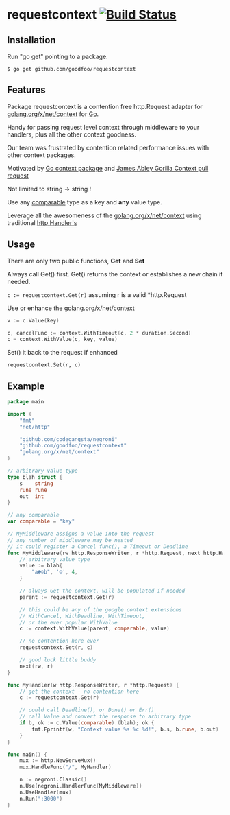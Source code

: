 # requestcontext [![Build Status](https://travis-ci.org/goodfoo/requestcontext.svg?branch=master)](https://travis-ci.org/goodfoo/requestcontext)

## Installation

Run "go get" pointing to a package.

`$ go get github.com/goodfoo/requestcontext`

## Features

Package requestcontext is a contention free http.Request adapter for [golang.org/x/net/context](https://godoc.org/golang.org/x/net/context) for [Go](https://golang.org/).

Handy for passing request level context through middleware to your handlers, plus all the other context goodness.

Our team was frustrated by contention related performance issues with other context packages.

Motivated by
[Go context package](https://godoc.org/golang.org/x/net/context) and
[James Abley Gorilla Context pull request](https://github.com/gorilla/context/pull/21)

Not limited to string -> string !

Use any [comparable](https://golang.org/ref/spec#Comparison_operators) type as a key and **any** value type.

Leverage all the awesomeness of the [golang.org/x/net/context](https://godoc.org/golang.org/x/net/context) using traditional [http.Handler's](https://golang.org/pkg/net/http/#Handler)

## Usage


There are only two public functions, **Get** and **Set**

Always call Get() first.  Get() returns the context or establishes a new chain if needed.

```c := requestcontext.Get(r)```
assuming r is a valid *http.Request

Use or enhance the golang.org/x/net/context

```go
v := c.Value(key)

c, cancelFunc := context.WithTimeout(c, 2 * duration.Second)
c = context.WithValue(c, key, value)
```

Set() it back to the request if enhanced

`requestcontext.Set(r, c)`

## Example

```go
package main

import (
	"fmt"
	"net/http"

	"github.com/codegangsta/negroni"
	"github.com/goodfoo/requestcontext"
	"golang.org/x/net/context"
)

// arbitrary value type
type blah struct {
	s    string
	rune rune
	out  int
}

// any comparable
var comparable = "key"

// MyMiddleware assigns a value into the request
// any number of middleware may be nested
// it could register a Cancel func(), a Timeout or Deadline
func MyMiddleware(rw http.ResponseWriter, r *http.Request, next http.HandlerFunc) {
	// arbitrary value type
	value := blah{
		"a☻☺b", '☺', 4,
	}

	// always Get the context, will be populated if needed
	parent := requestcontext.Get(r)

	// this could be any of the google context extensions
	// WithCancel, WithDeadline, WithTimeout,
	// or the ever popular WithValue
	c := context.WithValue(parent, comparable, value)

	// no contention here ever
	requestcontext.Set(r, c)

	// good luck little buddy
	next(rw, r)
}

func MyHandler(w http.ResponseWriter, r *http.Request) {
	// get the context - no contention here
	c := requestcontext.Get(r)

	// could call Deadline(), or Done() or Err()
	// call Value and convert the response to arbitrary type
	if b, ok := c.Value(comparable).(blah); ok {
		fmt.Fprintf(w, "Context value %s %c %d!", b.s, b.rune, b.out)
	}
}

func main() {
	mux := http.NewServeMux()
	mux.HandleFunc("/", MyHandler)

	n := negroni.Classic()
	n.Use(negroni.HandlerFunc(MyMiddleware))
	n.UseHandler(mux)
	n.Run(":3000")
}


```
